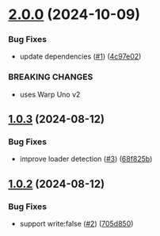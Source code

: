 # [2.0.0](https://github.com/warp-ds/esbuild-plugin/compare/v1.0.3...v2.0.0) (2024-10-09)


### Bug Fixes

* update dependencies ([#1](https://github.com/warp-ds/esbuild-plugin/issues/1)) ([4c97e02](https://github.com/warp-ds/esbuild-plugin/commit/4c97e02c8225e4dcfb3563d0ca3cd8fb23905a41))


### BREAKING CHANGES

* uses Warp Uno v2

## [1.0.3](https://github.com/warp-ds/esbuild-plugin/compare/v1.0.2...v1.0.3) (2024-08-12)


### Bug Fixes

* improve loader detection ([#3](https://github.com/warp-ds/esbuild-plugin/issues/3)) ([68f825b](https://github.com/warp-ds/esbuild-plugin/commit/68f825bd91fe87506e882bffd588aeac678d8ffd))

## [1.0.2](https://github.com/warp-ds/esbuild-plugin/compare/v1.0.1...v1.0.2) (2024-08-12)


### Bug Fixes

* support write:false ([#2](https://github.com/warp-ds/esbuild-plugin/issues/2)) ([705d850](https://github.com/warp-ds/esbuild-plugin/commit/705d8503a8779956f9f4d7f17afb7a354cb3b207))

